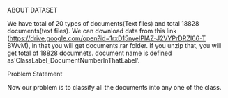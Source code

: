 ABOUT DATASET

We have total of 20 types of documents(Text files) and total 18828 documents(text files). We can download data from this link (https://drive.google.com/open?id=1rxD15nyeIPIAZ-J2VYPrDRZI66-T
BWvM), in that you will get documents.rar folder.
If you unzip that, you will get total of 18828 documnets. document name is defined as'ClassLabel_DocumentNumberInThatLabel'.

Problem Statement


Now our problem is to classify all the documents into any one of the class.
